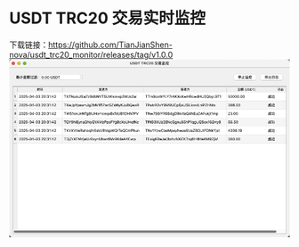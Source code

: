 # USDT TRC20 交易实时监控
下载链接：https://github.com/TianJianShen-nova/usdt_trc20_monitor/releases/tag/v1.0.0
![](./0.jpg "")
